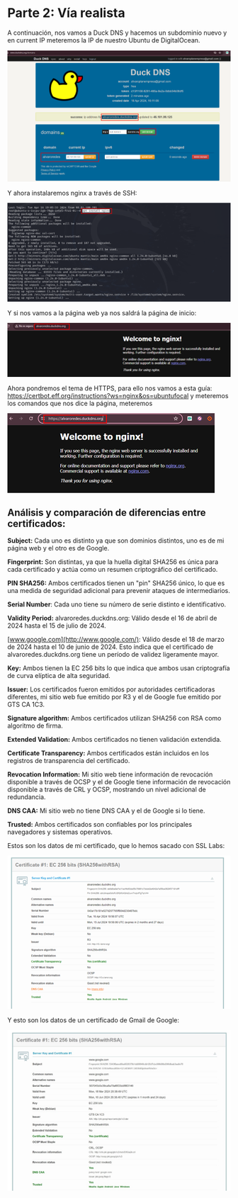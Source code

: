 # Parte 2: Vía realista

A continuación, nos vamos a Duck DNS y hacemos un subdominio nuevo y en current IP meteremos la IP de nuestro Ubuntu de DigitalOcean.

![img1](img/duckdnss.png)

Y ahora instalaremos nginx a través de SSH:

![img2](img/ssh.png)

Y si nos vamos a la página web ya nos saldrá la página de inicio:

![img3](img/nginx.png)

Ahora pondremos el tema de HTTPS, para ello nos vamos a esta guía: <https://certbot.eff.org/instructions?ws=nginx&os=ubuntufocal> y meteremos los comandos que nos dice la página, meteremos 

![img4](img/sitioalvaro.png)

## Análisis y comparación de diferencias entre certificados:

**Subject:** Cada uno es distinto ya que son dominios distintos, uno es de mi página web y el otro es de Google.

**Fingerprint:** Son distintas, ya que la huella digital SHA256 es única para cada certificado y actúa como un resumen criptográfico del certificado.

**PIN SHA256:** Ambos certificados tienen un "pin" SHA256 único, lo que es una medida de seguridad adicional para prevenir ataques de intermediarios.

**Serial Number**: Cada uno tiene su número de serie distinto e identificativo.

**Validity Period:** alvaroredes.duckdns.org: Válido desde el 16 de abril de 2024 hasta el 15 de julio de 2024.

[www.google.com](http://www.google.com/): Válido desde el 18 de marzo de 2024 hasta el 10 de junio de 2024. Esto indica que el certificado de alvaroredes.duckdns.org tiene un período de validez ligeramente mayor.

**Key:** Ambos tienen la EC 256 bits lo que indica que ambos usan criptografía de curva elíptica de alta seguridad.

**Issuer:** Los certificados fueron emitidos por autoridades certificadoras diferentes, mi sitio web fue emitido por R3 y el de Google fue emitido por GTS CA 1C3.

**Signature algorithm:** Ambos certificados utilizan SHA256 con RSA como algoritmo de firma.

**Extended Validation:** Ambos certificados no tienen validación extendida.

**Certificate Transparency:** Ambos certificados están incluidos en los registros de transparencia del certificado.

**Revocation Information:** Mi sitio web tiene información de revocación disponible a través de OCSP y el de Google tiene información de revocación disponible a través de CRL y OCSP, mostrando un nivel adicional de redundancia.

**DNS CAA:** Mi sitio web no tiene DNS CAA y el de Google si lo tiene.

**Trusted:** Ambos certificados son confiables por los principales navegadores y sistemas operativos.

Estos son los datos de mi certificado, que lo hemos sacado con SSL Labs:

![img5](img/ssl1.png)

Y esto son los datos de un certificado de Gmail de Google:

![img6](img/ssl2.png)

